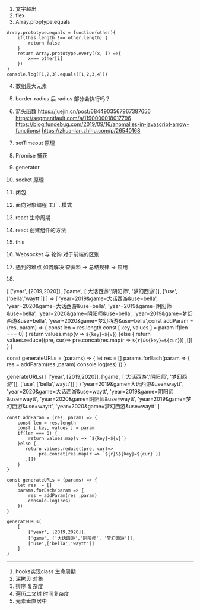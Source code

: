 1. 文字超出
2. flex
3. Array.proptype.equals
```
Array.prototype.equals = function(other){
    if(this.length !== other.length) {
        return false
    }
    return Array.prototype.every((x, i) =>{ 
        x=== other[i]
    })
}   
console.log([1,2,3].equals([1,2,3,4]))
```
4. 数组最大元素
5. border-radius 后 radius 部分会执行吗？

6. 箭头函数
https://juejin.cn/post/6844903567967387656
https://segmentfault.com/a/1190000018017796
https://blog.fundebug.com/2019/09/16/anomalies-in-javascript-arrow-functions/
https://zhuanlan.zhihu.com/p/26540168
7. setTimeout 原理
8. Promise 捕获
9. generator
10. socket 原理
11. 闭包
12. 面向对象编程 工厂..模式
13. react 生命周期
14. react 创建组件的方法
15. this


16. Websocket 与 轮询 对于前端的区别
17. 遇到的难点 如何解决
查资料 -> 总结规律 -> 应用
18. 
[
   ['year', [2019,2020]],
   ['game', ['大话西游','阴阳师', '梦幻西游']],
   ['use',['bella','waytt']]
]
=> 
[
  'year=2019&game=大话西游&use=bella',
  'year=2020&game=大话西游&use=bella',
  'year=2019&game=阴阳师&use=bella',
  'year=2020&game=阴阳师&use=bella',
  'year=2019&game=梦幻西游&use=bella',
  'year=2020&game=梦幻西游&use=bella',const addParam = (res, param) => {
    const len = res.length
    const [ key, values ] = param
    if(len === 0) {
        return values.map(v => `${key}=${v}`)
    }else {
       return values.reduce((pre, cur)=>
            pre.concat(res.map(r => `${r}&${key}=${cur}`))
       ,[])
    }
} 

const generateURLs = (params) => {
    let res  = []
    params.forEach(param => {
        res = addParam(res ,param)
        console.log(res)
    })
}

generateURLs(
    [
        ['year', [2019,2020]],
        ['game', ['大话西游','阴阳师', '梦幻西游']],
        ['use', ['bella','waytt']]
    ]
)
  'year=2019&game=大话西游&use=waytt',
  'year=2020&game=大话西游&use=waytt',
  'year=2019&game=阴阳师&use=waytt',
  'year=2020&game=阴阳师&use=waytt',
  'year=2019&game=梦幻西游&use=waytt',
  'year=2020&game=梦幻西游&use=waytt'
]
```
const addParam = (res, param) => {
    const len = res.length
    const [ key, values ] = param
    if(len === 0) {
        return values.map(v => `${key}=${v}`)
    }else {
       return values.reduce((pre, cur)=>
            pre.concat(res.map(r => `${r}&${key}=${cur}`))
       ,[])
    }
} 

const generateURLs = (params) => {
    let res  = []
    params.forEach(param => {
        res = addParam(res ,param)
        console.log(res)
    })
}

generateURLs(
    [
        ['year', [2019,2020]],
        ['game', ['大话西游','阴阳师', '梦幻西游']],
        ['use',['bella','waytt']]
    ]
)
```
------------
1. hooks实现class 生命周期
2. 深拷贝 对象
3. 排序 复杂度
4. 遍历二叉树 时间复杂度
5. 元素垂直居中